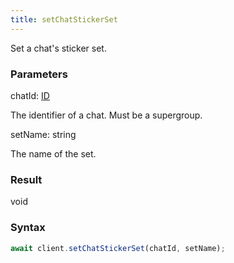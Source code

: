 ```yaml
---
title: setChatStickerSet
---
```


Set a chat's sticker set.<span class="select-none">  </span>

### Parameters 

<div class="flex flex-col gap-3"><div><div class="font-mono" id="p_chatId" data-anchor><span class="font-bold">chatId</span><span class="opacity-50">:</span> <a href="/gh/types/id"  >ID</a></div><div class="pl-3"><div class="no-margin">

The identifier of a chat. Must be a supergroup.

</div></div></div><div><div class="font-mono" id="p_setName" data-anchor><span class="font-bold">setName</span><span class="opacity-50">:</span> <span>string</span></div><div class="pl-3"><div class="no-margin">

The name of the set.

</div></div></div></div>

### Result 

<div class="font-mono"><span>void</span></div>

### Syntax

```ts
await client.setChatStickerSet(chatId, setName);
```



